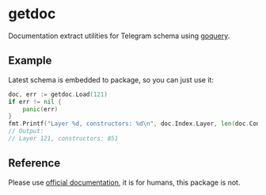 # getdoc

Documentation extract utilities for Telegram schema using [goquery](https://github.com/PuerkitoBio/goquery).

## Example
Latest schema is embedded to package, so you can just use it:
```go
doc, err := getdoc.Load(121)
if err != nil {
    panic(err)
}
fmt.Printf("Layer %d, constructors: %d\n", doc.Index.Layer, len(doc.Constructors))
// Output:
// Layer 121, constructors: 851
```

## Reference

Please use [official documentation](https://core.telegram.org/schema), it is for humans,
this package is not.
